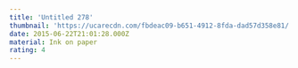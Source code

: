 ```yaml
---
title: 'Untitled 278'
thumbnail: 'https://ucarecdn.com/fbdeac09-b651-4912-8fda-dad57d358e81/'
date: 2015-06-22T21:01:28.000Z
material: Ink on paper
rating: 4
---
```

